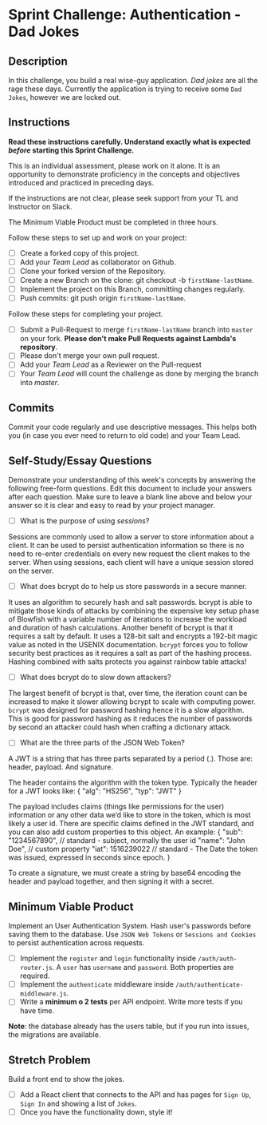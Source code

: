 # Sprint Challenge: Authentication - Dad Jokes

## Description

In this challenge, you build a real wise-guy application. _Dad jokes_ are all the rage these days. Currently the application is trying to receive some `Dad Jokes`, however we are locked out.

## Instructions

**Read these instructions carefully. Understand exactly what is expected _before_ starting this Sprint Challenge.**

This is an individual assessment, please work on it alone. It is an opportunity to demonstrate proficiency in the concepts and objectives introduced and practiced in preceding days.

If the instructions are not clear, please seek support from your TL and Instructor on Slack.

The Minimum Viable Product must be completed in three hours.

Follow these steps to set up and work on your project:

- [ ] Create a forked copy of this project.
- [ ] Add your _Team Lead_ as collaborator on Github.
- [ ] Clone your forked version of the Repository.
- [ ] Create a new Branch on the clone: git checkout -b `firstName-lastName`.
- [ ] Implement the project on this Branch, committing changes regularly.
- [ ] Push commits: git push origin `firstName-lastName`.

Follow these steps for completing your project.

- [ ] Submit a Pull-Request to merge `firstName-lastName` branch into `master` on your fork. **Please don't make Pull Requests against Lambda's repository**.
- [ ] Please don't merge your own pull request.
- [ ] Add your _Team Lead_ as a Reviewer on the Pull-request
- [ ] Your _Team Lead_ will count the challenge as done by merging the branch into _master_.

## Commits

Commit your code regularly and use descriptive messages. This helps both you (in case you ever need to return to old code) and your Team Lead.

## Self-Study/Essay Questions

Demonstrate your understanding of this week's concepts by answering the following free-form questions. Edit this document to include your answers after each question. Make sure to leave a blank line above and below your answer so it is clear and easy to read by your project manager.

- [ ] What is the purpose of using _sessions_?

Sessions are commonly used to allow a server to store information about a client. It can be used to persist authentication information so there is no need to re-enter credentials on every new request the client makes to the server. When using sessions, each client will have a unique session stored on the server.

- [ ] What does bcrypt do to help us store passwords in a secure manner.

It uses an algorithm to securely hash and salt passwords. bcrypt is able to mitigate those kinds of attacks by combining the expensive key setup phase of Blowfish with a variable number of iterations to increase the workload and duration of hash calculations. Another benefit of bcrypt is that it requires a salt by default. It uses a 128-bit salt and encrypts a 192-bit magic value as noted in the USENIX documentation. `bcrypt` forces you to follow security best practices as it requires a salt as part of the hashing process. Hashing combined with salts protects you against rainbow table attacks! 

- [ ] What does bcrypt do to slow down attackers?

The largest benefit of bcrypt is that, over time, the iteration count can be increased to make it slower allowing bcrypt to scale with computing power. `bcrypt` was designed for password hashing hence it is a slow algorithm. This is good for password hashing as it reduces the number of passwords by second an attacker could hash when crafting a dictionary attack.

- [ ] What are the three parts of the JSON Web Token?

A JWT is a string that has three parts separated by a period (.). Those are: header, payload. And signature.

The header contains the algorithm with the token type. Typically the header for a JWT looks like:
{
  "alg": "HS256",
  "typ": "JWT"
}

The payload includes claims (things like permissions for the user) information or any other data we’d like to store in the token, which is most likely a user id. There are specific claims defined in the JWT standard, and you can also add custom properties to this object. An example:
{
  "sub": "1234567890", // standard - subject, normally the user id
  "name": "John Doe", // custom property
  "iat": 1516239022 // standard - The Date the token was issued, expressed in seconds since epoch.
}

To create a signature, we must create a string by base64 encoding the header and payload together, and then signing it with a secret.

## Minimum Viable Product

Implement an User Authentication System. Hash user's passwords before saving them to the database. Use `JSON Web Tokens` or `Sessions and Cookies` to persist authentication across requests.

- [ ] Implement the `register` and `login` functionality inside `/auth/auth-router.js`. A `user` has `username` and `password`. Both properties are required.
- [ ] Implement the `authenticate` middleware inside `/auth/authenticate-middleware.js`.
- [ ] Write a **minimum o 2 tests** per API endpoint. Write more tests if you have time.

**Note**: the database already has the users table, but if you run into issues, the migrations are available.

## Stretch Problem

Build a front end to show the jokes.

- [ ] Add a React client that connects to the API and has pages for `Sign Up`, `Sign In` and showing a list of `Jokes`.
- [ ] Once you have the functionality down, style it!
